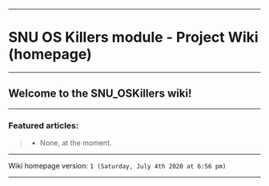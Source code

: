 
***

# SNU OS Killers module - Project Wiki (homepage)

***

## Welcome to the SNU_OSKillers wiki!

***

### Featured articles:

> * None, at the moment.

***

Wiki homepage version: `1 (Saturday, July 4th 2020 at 6:56 pm)`

***
